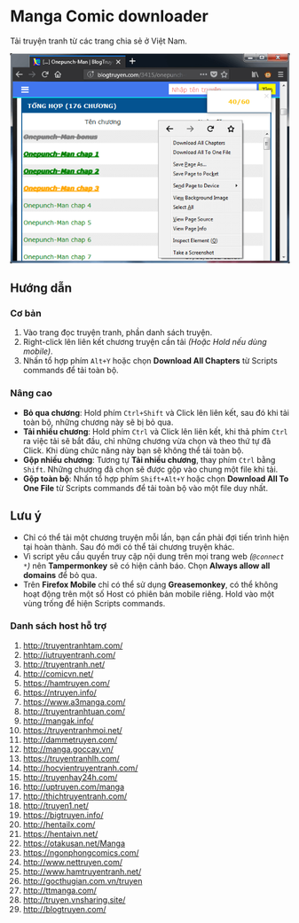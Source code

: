 # Manga Comic downloader

Tải truyện tranh từ các trang chia sẻ ở Việt Nam.

![manga comic downloader](screenshot/mangacomic.png)

## Hướng dẫn

### Cơ bản

1. Vào trang đọc truyện tranh, phần danh sách truyện.
1. Right-click lên liên kết chương truyện cần tải *(Hoặc Hold nếu dùng mobile)*.
1. Nhấn tổ hợp phím `Alt+Y` hoặc chọn **Download All Chapters** từ Scripts commands để tải toàn bộ.

### Nâng cao

- **Bỏ qua chương**: Hold phím `Ctrl+Shift` và Click lên liên kết, sau đó khi tải toàn bộ, những chương này sẽ bị bỏ qua.
- **Tải nhiều chương**: Hold phím `Ctrl` và Click lên liên kết, khi thả phím `Ctrl` ra việc tải sẽ bắt đầu, chỉ những chương vừa chọn và theo thứ tự đã Click. Khi dùng chức năng này bạn sẽ không thể tải toàn bộ.
- **Gộp nhiều chương**: Tương tự **Tải nhiều chương**, thay phím `Ctrl` bằng `Shift`. Những chương đã chọn sẽ được gộp vào chung một file khi tải.
- **Gộp toàn bộ**: Nhấn tổ hợp phím `Shift+Alt+Y` hoặc chọn **Download All To One File** từ Scripts commands để tải toàn bộ vào một file duy nhất.

## Lưu ý

- Chỉ có thể tải một chương truyện mỗi lần, bạn cần phải đợi tiến trình hiện tại hoàn thành. Sau đó mới có thể tải chương truyện khác.
- Vì script yêu cầu quyền truy cập nội dung trên mọi trang web *(`@connect *`)* nên **Tampermonkey** sẽ có hiện cảnh báo. Chọn **Always allow all domains** để bỏ qua.
- Trên **Firefox Mobile** chỉ có thể sử dụng **Greasemonkey**, có thể không hoạt động trên một số Host có phiên bản mobile riêng. Hold vào một vùng trống để hiện Scripts commands.

### Danh sách host hỗ trợ

1. <http://truyentranhtam.com/>
1. <http://iutruyentranh.com/>
1. <http://truyentranh.net/>
1. <http://comicvn.net/>
1. <https://hamtruyen.com/>
1. <https://ntruyen.info/>
1. <https://www.a3manga.com/>
1. <http://truyentranhtuan.com/>
1. <http://mangak.info/>
1. <https://truyentranhmoi.net/>
1. <http://dammetruyen.com/>
1. <http://manga.goccay.vn/>
1. <https://truyentranhlh.com/>
1. <http://hocvientruyentranh.com/>
1. <http://truyenhay24h.com/>
1. <http://uptruyen.com/manga>
1. <http://thichtruyentranh.com/>
1. <http://truyen1.net/>
1. <https://bigtruyen.info/>
1. <http://hentailx.com/>
1. <https://hentaivn.net/>
1. <https://otakusan.net/Manga>
1. <https://ngonphongcomics.com/>
1. <http://www.nettruyen.com/>
1. <http://www.hamtruyentranh.net/>
1. <http://gocthugian.com.vn/truyen>
1. <http://ttmanga.com/>
1. <http://truyen.vnsharing.site/>
1. <http://blogtruyen.com/>
